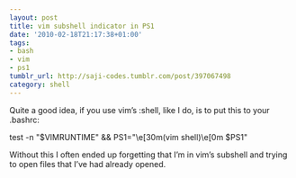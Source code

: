```yaml
---
layout: post
title: vim subshell indicator in PS1
date: '2010-02-18T21:17:38+01:00'
tags:
- bash
- vim
- ps1
tumblr_url: http://saji-codes.tumblr.com/post/397067498
category: shell
---
```


Quite a good idea, if you use vim’s :shell, like I do, is to put this to your .bashrc:


test -n "$VIMRUNTIME" && PS1="\e[30m(vim shell)\e[0m $PS1"


Without this I often ended up forgetting that I’m in vim’s subshell and trying to open files that I’ve had already opened.
